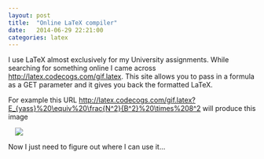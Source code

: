 ```yaml
---
layout: post
title:  "Online LaTeX compiler"
date:   2014-06-29 22:21:00
categories: latex 
---
```

I use LaTeX almost exclusively for my University assignments. While searching for something online I came across <a href="http://latex.codecogs.com/gif.latex">http://latex.codecogs.com/gif.latex</a>. This site allows you to pass in a formula as a GET parameter and it gives you back the formatted LaTeX.

For example this URL <a href="http://latex.codecogs.com/gif.latex?E_{yass}%20\equiv%20\frac{N^2}{B^2}%20\times%208^2">http://latex.codecogs.com/gif.latex?E_{yass}%20\equiv%20\frac{N^2}{B^2}%20\times%208^2</a> will produce this image

<a href="http://latex.codecogs.com/gif.latex?E_{yass}%20\equiv%20\frac{N^2}{B^2}%20\times%208^2" imageanchor="1" style="margin-left: 1em; margin-right: 1em;"><img border="0" src="http://latex.codecogs.com/gif.latex?E_{yass}%20\equiv%20\frac{N^2}{B^2}%20\times%208^2" /></a>

Now I just need to figure out where I can use it...